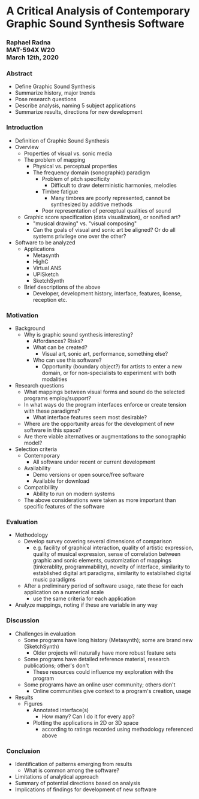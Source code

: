 # A Critical Analysis of Contemporary Graphic Sound Synthesis Software
### Raphael Radna<br>MAT-594X W20<br>March 12th, 2020

### Abstract
* Define Graphic Sound Synthesis
* Summarize history, major trends
* Pose research questions
* Describe analysis, naming 5 subject applications
* Summarize results, directions for new development

### Introduction
* Definition of Graphic Sound Synthesis
* Overview
	* Properties of visual vs. sonic media
	* The problem of mapping
		* Physical vs. perceptual properties
		* The frequency domain (sonographic) paradigm
			* Problem of pitch specificity
				* Difficult to draw deterministic harmonies, melodies
			* Timbre fatigue
				* Many timbres are poorly represented, cannot be synthesized by additive methods
			* Poor representation of perceptual qualities of sound
	* Graphic score specification (data visualization), or sonified art?
		* "musical drawing" vs. "visual composing"
		* Can the goals of visual and sonic art be aligned? Or do all systems privilege one over the other?
* Software to be analyzed
	* Applications
		* Metasynth
		* HighC
		* Virtual ANS
		* UPISketch
		* SketchSynth
	* Brief descriptions of the above
		* Developer, development history, interface, features, license, reception etc.

### Motivation
* Background
	* Why is graphic sound synthesis interesting?
		* Affordances? Risks?
		* What can be created?
			* Visual art, sonic art, performance, something else?
		* Who can use this software?
			* Opportunity (boundary object?) for artists to enter a new domain, or for non-specialists to experiment with both modalities
* Research questions
	* What mappings between visual forms and sound do the selected programs employ/support?
	* In what ways do the program interfaces enforce or create tension with these paradigms?
		* What interface features seem most desirable?
	* Where are the opportunity areas for the development of new software in this space?
	* Are there viable alternatives or augmentations to the sonographic model?
* Selection criteria
	* Contemporary
		* All software under recent or current development
	* Availability
		* Demo versions or open source/free software
		* Available for download
	* Compatibillity
		* Ability to run on modern systems
	* The above considerations were taken as more important than specific features of the software

### Evaluation
* Methodology
	* Develop survey covering several dimensions of comparison
		* e.g. facility of graphical interaction, quality of artistic expression, quality of musical expression, sense of correlation between graphic and sonic elements, customization of mappings (tinkerablity, programmability), novelty of interface, similarity to established digital art paradigms, similarity to established digital music paradigms
	* After a preliminary period of software usage, rate these for each application on a numerical scale
		* use the same criteria for each application
* Analyze mappings, noting if these are variable in any way


### Discussion
* Challenges in evaluation
	* Some programs have long history (Metasynth); some are brand new (SketchSynth)
		* Older projects will naturally have more robust feature sets
	* Some programs have detailed reference material, research publications; other's don't
		* These resources could influence my exploration with the program
	* Some programs have an online user community; others don't
		* Online communities give context to a program's creation, usage
* Results
	* Figures
		* Annotated interface(s)
			* How many? Can I do it for every app?
		* Plotting the applications in 2D or 3D space
			* according to ratings recorded using methodology referenced above

### Conclusion
* Identification of patterns emerging from results
	* What is common among the software?
* Limitations of analytical approach
* Summary of potential directions based on analysis
* Implications of findings for development of new software